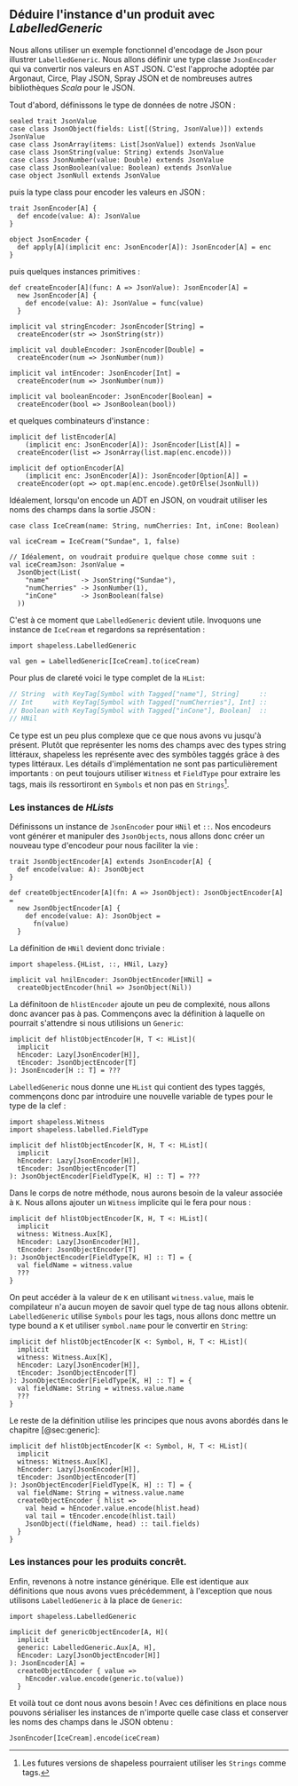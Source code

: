 ## Déduire l'instance d'un produit avec *LabelledGeneric*

Nous allons utiliser un exemple fonctionnel
d'encodage de Json pour illustrer `LabelledGeneric`.
Nous allons définir une type classe `JsonEncoder`
qui va convertir nos valeurs en AST JSON.
C'est l'approche adoptée par
Argonaut, Circe, Play JSON, Spray JSON
et de nombreuses autres bibliothèques *Scala* pour le JSON.

Tout d'abord, définissons le type de données de notre JSON :

```tut:book:silent
sealed trait JsonValue
case class JsonObject(fields: List[(String, JsonValue)]) extends JsonValue
case class JsonArray(items: List[JsonValue]) extends JsonValue
case class JsonString(value: String) extends JsonValue
case class JsonNumber(value: Double) extends JsonValue
case class JsonBoolean(value: Boolean) extends JsonValue
case object JsonNull extends JsonValue
```

puis la type class pour encoder les valeurs en JSON :

```tut:book:silent
trait JsonEncoder[A] {
  def encode(value: A): JsonValue
}

object JsonEncoder {
  def apply[A](implicit enc: JsonEncoder[A]): JsonEncoder[A] = enc
}
```

puis quelques instances primitives :

```tut:book:silent
def createEncoder[A](func: A => JsonValue): JsonEncoder[A] =
  new JsonEncoder[A] {
    def encode(value: A): JsonValue = func(value)
  }

implicit val stringEncoder: JsonEncoder[String] =
  createEncoder(str => JsonString(str))

implicit val doubleEncoder: JsonEncoder[Double] =
  createEncoder(num => JsonNumber(num))

implicit val intEncoder: JsonEncoder[Int] =
  createEncoder(num => JsonNumber(num))

implicit val booleanEncoder: JsonEncoder[Boolean] =
  createEncoder(bool => JsonBoolean(bool))
```

et quelques combinateurs d'instance :

```tut:book:silent
implicit def listEncoder[A]
    (implicit enc: JsonEncoder[A]): JsonEncoder[List[A]] =
  createEncoder(list => JsonArray(list.map(enc.encode)))

implicit def optionEncoder[A]
    (implicit enc: JsonEncoder[A]): JsonEncoder[Option[A]] =
  createEncoder(opt => opt.map(enc.encode).getOrElse(JsonNull))
```

Idéalement, lorsqu'on encode un ADT en JSON,
on voudrait utiliser les noms des champs dans la sortie JSON :

```tut:book:silent
case class IceCream(name: String, numCherries: Int, inCone: Boolean)

val iceCream = IceCream("Sundae", 1, false)

// Idéalement, on voudrait produire quelque chose comme suit :
val iceCreamJson: JsonValue =
  JsonObject(List(
    "name"        -> JsonString("Sundae"),
    "numCherries" -> JsonNumber(1),
    "inCone"      -> JsonBoolean(false)
  ))
```

C'est à ce moment que `LabelledGeneric` devient utile.
Invoquons une instance de `IceCream` et regardons sa représentation :

```tut:book:silent
import shapeless.LabelledGeneric
```

```tut:book
val gen = LabelledGeneric[IceCream].to(iceCream)
```

Pour plus de clareté voici le type complet de la `HList`:

```scala
// String  with KeyTag[Symbol with Tagged["name"], String]     ::
// Int     with KeyTag[Symbol with Tagged["numCherries"], Int] ::
// Boolean with KeyTag[Symbol with Tagged["inCone"], Boolean]  ::
// HNil
```

Ce type est un peu plus complexe que ce que nous avons vu jusqu'à présent.
Plutôt que représenter les noms des champs avec des types string littéraux,
shapeless les représente avec des symbôles taggés grâce à des types littéraux.
Les détails d'implémentation ne sont pas particulièrement importants :
on peut toujours utiliser `Witness` et `FieldType` pour extraire les tags,
mais ils ressortiront en `Symbols` et non pas en `Strings`[^future-tags].

[^future-tags]: Les futures versions de shapeless pourraient utiliser les `Strings` comme tags.

### Les instances de *HLists*

Définissons un instance de `JsonEncoder` pour `HNil` et `::`.
Nos encodeurs vont générer et manipuler des `JsonObjects`,
nous allons donc créer un nouveau type d'encodeur pour nous faciliter la vie :

```tut:book:silent
trait JsonObjectEncoder[A] extends JsonEncoder[A] {
  def encode(value: A): JsonObject
}

def createObjectEncoder[A](fn: A => JsonObject): JsonObjectEncoder[A] =
  new JsonObjectEncoder[A] {
    def encode(value: A): JsonObject =
      fn(value)
  }
```

La définition de `HNil` devient donc triviale :

```tut:book:silent
import shapeless.{HList, ::, HNil, Lazy}

implicit val hnilEncoder: JsonObjectEncoder[HNil] =
  createObjectEncoder(hnil => JsonObject(Nil))
```

La définitoon de `hlistEncoder` ajoute un peu de complexité,
nous allons donc avancer pas à pas.
Commençons avec la définition à laquelle
on pourrait s'attendre si nous utilisions un `Generic`:

```tut:book:silent
implicit def hlistObjectEncoder[H, T <: HList](
  implicit
  hEncoder: Lazy[JsonEncoder[H]],
  tEncoder: JsonObjectEncoder[T]
): JsonEncoder[H :: T] = ???
```


`LabelledGeneric` nous donne une `HList` qui contient des types taggés,
commençons donc par introduire une nouvelle variable de types pour le type de la clef :

```tut:book:silent
import shapeless.Witness
import shapeless.labelled.FieldType

implicit def hlistObjectEncoder[K, H, T <: HList](
  implicit
  hEncoder: Lazy[JsonEncoder[H]],
  tEncoder: JsonObjectEncoder[T]
): JsonObjectEncoder[FieldType[K, H] :: T] = ???
```

Dans le corps de notre méthode, nous aurons
besoin de la valeur associée à `K`.
Nous allons ajouter un `Witness` implicite qui le fera pour nous :

```tut:book:silent
implicit def hlistObjectEncoder[K, H, T <: HList](
  implicit
  witness: Witness.Aux[K],
  hEncoder: Lazy[JsonEncoder[H]],
  tEncoder: JsonObjectEncoder[T]
): JsonObjectEncoder[FieldType[K, H] :: T] = {
  val fieldName = witness.value
  ???
}
```

On peut accéder à la valeur de `K` en utilisant `witness.value`,
mais le compilateur n'a aucun moyen de savoir quel type de tag nous allons obtenir.
`LabelledGeneric` utilise `Symbols` pour les tags, nous allons donc mettre un type bound a `K`
et utiliser `symbol.name` pour le convertir en `String`:

```tut:book:silent
implicit def hlistObjectEncoder[K <: Symbol, H, T <: HList](
  implicit
  witness: Witness.Aux[K],
  hEncoder: Lazy[JsonEncoder[H]],
  tEncoder: JsonObjectEncoder[T]
): JsonObjectEncoder[FieldType[K, H] :: T] = {
  val fieldName: String = witness.value.name
  ???
}
```

Le reste de la définition utilise les principes
que nous avons abordés dans le chapitre [@sec:generic]:

```tut:book:silent
implicit def hlistObjectEncoder[K <: Symbol, H, T <: HList](
  implicit
  witness: Witness.Aux[K],
  hEncoder: Lazy[JsonEncoder[H]],
  tEncoder: JsonObjectEncoder[T]
): JsonObjectEncoder[FieldType[K, H] :: T] = {
  val fieldName: String = witness.value.name
  createObjectEncoder { hlist =>
    val head = hEncoder.value.encode(hlist.head)
    val tail = tEncoder.encode(hlist.tail)
    JsonObject((fieldName, head) :: tail.fields)
  }
}

```

### Les instances pour les produits concrêt.

Enfin, revenons à notre instance générique.
Elle est identique aux définitions que nous avons vues précédemment,
à l'exception que nous utilisons `LabelledGeneric` à la place de `Generic`:

```tut:book:silent
import shapeless.LabelledGeneric

implicit def genericObjectEncoder[A, H](
  implicit
  generic: LabelledGeneric.Aux[A, H],
  hEncoder: Lazy[JsonObjectEncoder[H]]
): JsonEncoder[A] =
  createObjectEncoder { value =>
    hEncoder.value.encode(generic.to(value))
  }
```

Et voilà tout ce dont nous avons besoin !
Avec ces définitions en place nous pouvons
sérialiser les instances de n'importe quelle case class
et conserver les noms des champs dans le JSON obtenu :

```tut:book
JsonEncoder[IceCream].encode(iceCream)
```
